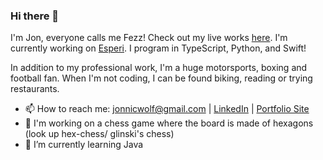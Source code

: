 ### Hi there 👋

I'm Jon, everyone calls me Fezz! Check out my live works [here](https://fezz.vercel.app). 
I'm currently working on [Esperi](https://esperi.vercel.app). 
I program in TypeScript, Python, and Swift!

In addition to my professional work, I'm a huge motorsports, boxing and football fan. When I'm not coding, I can be found biking, reading or trying restaurants.

- 📫 How to reach me: jonnicwolf@gmail.com | [LinkedIn](https://www.linkedin.com/in/jonathannarine/) | [Portfolio Site](https://fezz.vercel.app)
- 🔭 I'm working on a chess game where the board is made of hexagons (look up hex-chess/ glinski's chess)
- 🌱 I’m currently learning Java

<!--
**jonnicwolf/jonnicwolf** is a ✨ _special_ ✨ repository because its `README.md` (this file) appears on your GitHub profile.

Here are some ideas to get you started:





- 💬 Ask me about ...

- 😄 Pronouns: ...
- ⚡ Fun fact: ...
-->
